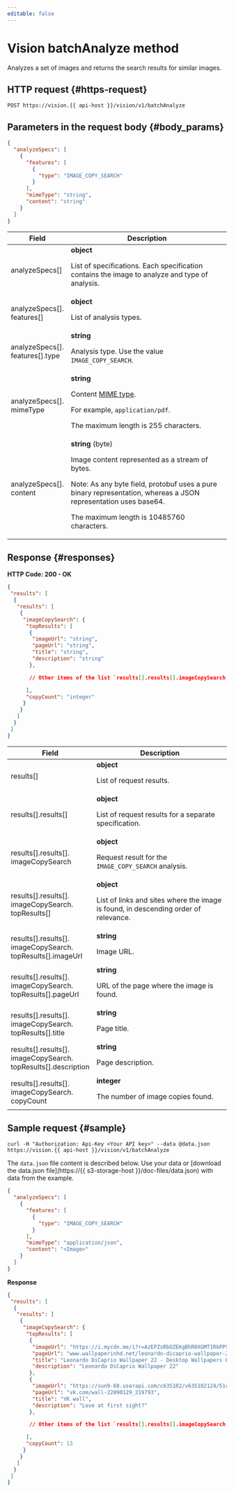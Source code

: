 ```yaml
---
editable: false
---
```


# Vision batchAnalyze method

Analyzes a set of images and returns the search results for similar images.

## HTTP request {#https-request}

```
POST https://vision.{{ api-host }}/vision/v1/batchAnalyze
```

## Parameters in the request body {#body_params}

```json
{
  "analyzeSpecs": [
    {
      "features": [
        {
          "type": "IMAGE_COPY_SEARCH"
        }
      ],
      "mimeType": "string",
      "content": "string"
    }
  ]
}
```

| Field | Description |
---- | --------
| analyzeSpecs[] | **object**<br><p>List of specifications. Each specification contains the image to analyze and type of analysis.</p> |
| analyzeSpecs[].<br>features[] | **object**<br><p>List of analysis types.</p> |
| analyzeSpecs[].<br>features[].type | **string**<br><p>Analysis type. Use the value `IMAGE_COPY_SEARCH`.</p> |
| analyzeSpecs[].<br>mimeType | **string**<br><p>Content [MIME type](https://en.wikipedia.org/wiki/Media_type).</p> <p>For example, `application/pdf`.</p> <p>The maximum length is 255 characters. |
| analyzeSpecs[].<br>content | **string** (byte)<br><p>Image content represented as a stream of bytes.</p> <p>Note: As any byte field, protobuf uses a pure binary representation, whereas a JSON representation uses base64.</p> <p>The maximum length is 10485760 characters. |

## Response {#responses}

**HTTP Code: 200 - OK**

```json
{
 "results": [
  {
   "results": [
    {
     "imageCopySearch": {
      "topResults": [
       {
        "imageUrl": "string",
        "pageUrl": "string",
        "title": "string",
        "description": "string"
       },

       // Other items of the list `results[].results[].imageCopySearch.topResults[]`.

      ],
      "copyCount": "integer"
     }
    }
   ]
  }
 ]
}
```

| Field | Description |
---- | --------
| results[] | **object**<br><p>List of request results.</p> |
| results[].results[] | **object**<br><p>List of request results for a separate specification.</p> |
| results[].results[].<br>imageCopySearch | **object**<br><p>Request result for the `IMAGE_COPY_SEARCH` analysis.</p> |
| results[].results[].<br>imageCopySearch.<br>topResults[] | **object**<br><p>List of links and sites where the image is found, in descending order of relevance.</p> |
| results[].results[].<br>imageCopySearch.<br>topResults[].imageUrl | **string**<br><p>Image URL.</p> |
| results[].results[].<br>imageCopySearch.<br>topResults[].pageUrl | **string**<br><p>URL of the page where the image is found.</p> |
| results[].results[].<br>imageCopySearch.<br>topResults[].title | **string**<br><p>Page title.</p> |
| results[].results[].<br>imageCopySearch.<br>topResults[].description | **string**<br><p>Page description.</p> |
| results[].results[].<br>imageCopySearch.<br>copyCount | **integer**<br><p>The number of image copies found.</p> |

## Sample request {#sample}

```
curl -H "Authorization: Api-Key <Your API key>" --data @data.json https://vision.{{ api-host }}/vision/v1/batchAnalyze 
```

The `data.json` file content is described below. Use your data or [download the data.json file](https://{{ s3-storage-host }}/doc-files/data.json) with data from the example.
```json
{
  "analyzeSpecs": [
    {
      "features": [
        {
          "type": "IMAGE_COPY_SEARCH"
        }
      ],
      "mimeType": "application/json",
      "content": "<Image>"
    }
  ]
}
```

**Response**

```json
{
 "results": [
  {
   "results": [
    {
     "imageCopySearch": {
      "topResults": [
       {
        "imageUrl": "https://i.mycdn.me/i?r=AzEPZsRbOZEKgBhR0XGMT1RkPP9W1BmgpMQhwHsyiKHQlqaKTM5SRkZCeTgDn6uOyic",
        "pageUrl": "www.wallpaperinhd.net/leonardo-dicaprio-wallpaper-22/",
        "title": "Leonardo DiCaprio Wallpaper 22 - Desktop Wallpapers HD Free Backgrounds",
        "description": "Leonardo DiCaprio Wallpaper 22"
       },
       {
        "imageUrl": "https://sun9-68.userapi.com/c635102/v635102124/51ccb/-wkH1Q727zI.jpg",
        "pageUrl": "vk.com/wall-22890129_219793",
        "title": "VK wall",
        "description": "Love at first sight?"
       },

       // Other items of the list `results[].results[].imageCopySearch.topResults[]`.

      ],
      "copyCount": 13
     }
    }
   ]
  }
 ]
}
```
